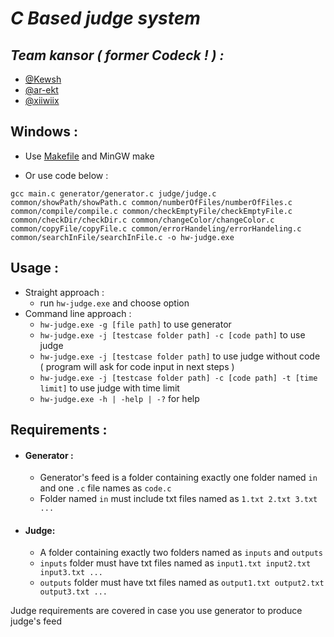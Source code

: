 # *C Based judge system*


##  *Team kansor ( former Codeck ! ) :*
* [@Kewsh](https://github.com/Kewsh)
* [@ar-ekt](https://github.com/ar-ekt)
* [@xiiwiix](https://github.com/xiiwiix)


## Windows :
* Use [Makefile](https://github.com/xiiwiix/Hw5-Judge/blob/master/Makefile) and MinGW make

* Or use code below :

```
gcc main.c generator/generator.c judge/judge.c common/showPath/showPath.c common/numberOfFiles/numberOfFiles.c common/compile/compile.c common/checkEmptyFile/checkEmptyFile.c common/checkDir/checkDir.c common/changeColor/changeColor.c common/copyFile/copyFile.c common/errorHandeling/errorHandeling.c common/searchInFile/searchInFile.c -o hw-judge.exe
```



## Usage :
- Straight approach :
  - run `hw-judge.exe` and choose option
- Command line approach :
  - `hw-judge.exe -g [file path]` to use generator
  - `hw-judge.exe -j [testcase folder path] -c [code path]` to use judge
  - `hw-judge.exe -j [testcase folder path]` to use judge without code ( program will ask for code input in next steps )
  - `hw-judge.exe -j [testcase folder path] -c [code path] -t [time limit]` to use judge with time limit
  - `hw-judge.exe -h | -help | -?` for help

## Requirements :
- #### Generator :

  - Generator's feed is a folder containing exactly one folder named `in` and one `.c` file names as `code.c`
  - Folder named `in` must include txt files named as `1.txt 2.txt 3.txt ...`

- #### Judge:
  - A folder containing exactly two folders named as `inputs` and `outputs`
  - `inputs` folder must have txt files named as ```input1.txt input2.txt input3.txt ...```
  - `outputs` folder must have txt files named as ```output1.txt output2.txt output3.txt ...```

Judge requirements are covered in case you use generator to produce judge's feed


